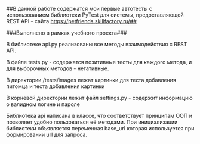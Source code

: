 ##В данной работе содержатся мои первые автотесты с использованием библиотеки PyTest для системы, предоставляющей REST API - сайта https://petfriends.skillfactory.ru/##

###Выполнено в рамках учебного проекта###

В библиотеке api.py реализованы все методы взаимодействия с REST API.

В файле tests.py - содержатся позитивные тесты для каждого метода, и для выборочных методов - негативные.

В директории /tests/images лежат картинки для теста добавления питомца и теста добавления картинки

В корневой директории лежит файл settings.py - содержит информацию о валидном логине и пароле

Библиотека api написана в классе, что соответствует принципам ООП и позволяет удобно пользоваться её методами. При инициализации библиотеки объявляется переменная base_url которая используется при формировании url для запроса.
